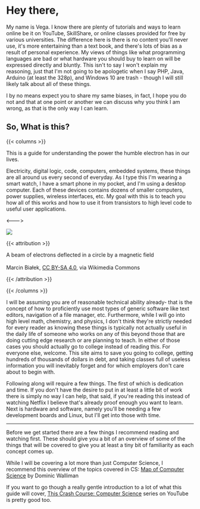 # Hey there,

My name is Vega. I know there are plenty of tutorials and ways to learn online be it on YouTube, SkillShare, or online classes provided for free by various universities. The difference here is there is no content you'll never use, it's more entertaining than a text book, and there's lots of bias as a result of personal experience. My views of things like what programming languages are bad or what hardware you should buy to learn on will be expressed directly and bluntly. This isn't to say I won't explain my reasoning, just that I'm not going to be apologetic when I say PHP, Java, Arduino (at least the 328p), and Windows 10 are trash - though I will still likely talk about all of these things.

<!-- I had Javascript listed as trash too, but https://daitarou.info has convinced me otherwise, begrudgingly -->

I by no means expect you to share my same biases, in fact, I hope you do not and that at one point or another we can discuss why you think I am wrong, as that is the only way I can learn.

## So, What is this?

{{< columns >}}

This is a guide for understanding the power the humble electron has in our lives.

Electricity, digital logic, code, computers, embedded systems, these things are all around us every second of everyday. As I type this I'm wearing a smart watch, I have a smart phone in my pocket, and I'm using a desktop computer. Each of these devices contains dozens of smaller computers, power supplies, wireless interfaces, etc. My goal with this is to teach you how all of this works and how to use it from transistors to high level code to useful user applications.

<--->

![](https://upload.wikimedia.org/wikipedia/commons/c/cf/Cyclotron_motion_wider_view.jpg)

{{< attribution >}}

A beam of electrons deflected in a circle by a magnetic field</br></br>Marcin Białek, [CC BY-SA 4.0](https://creativecommons.org/licenses/by-sa/4.0), via Wikimedia Commons

{{< /attribution >}}

{{< /columns >}}

I will be assuming you are of reasonable technical ability already- that is the concept of how to proficiently use most types of generic software like text editors, navigation of a file manager, etc.  Furthermore, while I will go into high level math, chemistry, and physics, I don't think they're strictly needed for every reader as knowing these things is typically not actually useful in the daily life of someone who works on any of this beyond those that are doing cutting edge research or are planning to teach. In either of those cases you should actually go to college instead of reading this. For everyone else, welcome. This site aims to save you going to college, getting hundreds of thousands of dollars in debt, and taking classes full of useless information you will inevitably forget and for which employers don't care about to begin with.

Following along will require a few things. The first of which is dedication and time. If you don't have the desire to put in at least a little bit of work there is simply no way I can help, that said, if you're reading this instead of watching Netflix I believe that's already proof enough you want to learn. Next is hardware and software, namely you'll be needing a few development boards and Linux, but I'll get into those with time.

---

Before we get started there are a few things I recommend reading and watching first. These should give you a bit of an overview of some of the things that will be covered to give you at least a tiny bit of familiarity as each concept comes up.

While I will be covering a lot more than just Computer Science, I recommend this overview of the topics covered in CS: [Map of Computer Science](https://www.youtube.com/watch?v=SzJ46YA_RaA) by Dominic Walliman

If you want to go though a really gentle introduction to a lot of what this guide will cover, [This Crash Course: Computer Science](https://www.youtube.com/watch?v=tpIctyqH29Q&list=PL8dPuuaLjXtNlUrzyH5r6jN9ulIgZBpdo&ab_channel=CrashCourse) series on YouTube is pretty good too.